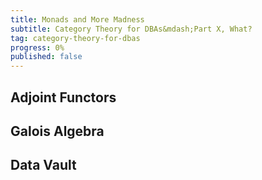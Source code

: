 ```yaml
---
title: Monads and More Madness
subtitle: Category Theory for DBAs&mdash;Part X, What?
tag: category-theory-for-dbas
progress: 0%
published: false
---
```


## Adjoint Functors

## Galois Algebra

## Data Vault

